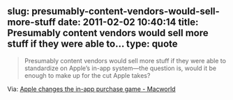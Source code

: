 slug: presumably-content-vendors-would-sell-more-stuff
date: 2011-02-02 10:40:14
title: Presumably content vendors would sell more stuff if they were able to...
type: quote
---

> Presumably content vendors would sell more stuff if they were able to standardize on Apple’s in-app system—the question is, would it be enough to make up for the cut Apple takes?

Via: [Apple changes the in-app purchase game - Macworld](http://www.macworld.com/article/157585/2011/02/inapppurchase.html)
